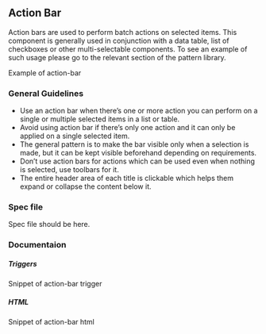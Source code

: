 <div id="Overview"></div>

## Action Bar

Action bars are used to perform batch actions on selected items. This component is generally used in conjunction with a data table, list of checkboxes or other multi-selectable components. To see an example of such usage please go to the relevant section of the pattern library.

Example of action-bar

<div id="General-Guideline"></div>

### General Guidelines

- Use an action bar when there’s one or more action you can perform on a single or multiple selected items in a list or table.
- Avoid using action bar if there’s only one action and it can only be applied on a single selected item.
- The general pattern is to make the bar visible only when a selection is made, but it can be kept visible beforehand depending on requirements. 
- Don’t use action bars for actions which can be used even when nothing is selected, use toolbars for it.
- The entire header area of each title is clickable which helps them expand or collapse the content below it.


<div id="Spec-file"></div>

### Spec file

Spec file should be here.

<div id="Documentation"></div>

### Documentaion

##### Triggers

Snippet of action-bar trigger

##### HTML

Snippet of action-bar html

